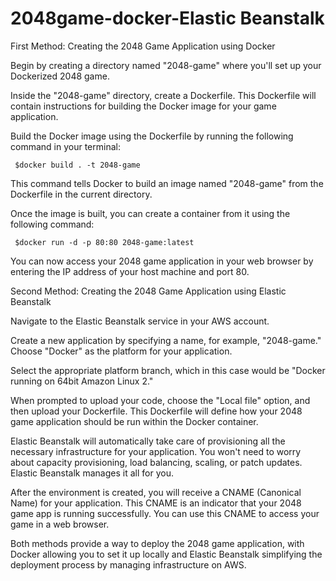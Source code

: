 # 2048game-docker-Elastic Beanstalk
First Method: Creating the 2048 Game Application using Docker

Begin by creating a directory named "2048-game" where you'll set up your Dockerized 2048 game.

Inside the "2048-game" directory, create a Dockerfile. This Dockerfile will contain instructions for building the Docker image for your game application.

Build the Docker image using the Dockerfile by running the following command in your terminal:

     $docker build . -t 2048-game
This command tells Docker to build an image named "2048-game" from the Dockerfile in the current directory.

Once the image is built, you can create a container from it using the following command:

     $docker run -d -p 80:80 2048-game:latest
 
You can now access your 2048 game application in your web browser by entering the IP address of your host machine and port 80.


Second Method: Creating the 2048 Game Application using Elastic Beanstalk

Navigate to the Elastic Beanstalk service in your AWS account.

Create a new application by specifying a name, for example, "2048-game." Choose "Docker" as the platform for your application.

Select the appropriate platform branch, which in this case would be "Docker running on 64bit Amazon Linux 2."

When prompted to upload your code, choose the "Local file" option, and then upload your Dockerfile. This Dockerfile will define how your 2048 game application should be run within the Docker container.

Elastic Beanstalk will automatically take care of provisioning all the necessary infrastructure for your application. You won't need to worry about capacity provisioning, load balancing, scaling, or patch updates. Elastic Beanstalk manages it all for you.

 After the environment is created, you will receive a CNAME (Canonical Name) for your application. This CNAME is an indicator that your 2048 game app is running successfully. You can use this CNAME to access your game in a web browser.

Both methods provide a way to deploy the 2048 game application, with Docker allowing you to set it up locally and Elastic Beanstalk simplifying the deployment process by managing infrastructure on AWS.






 
